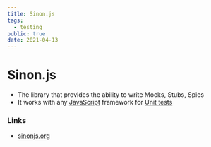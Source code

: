 ```yaml
---
title: Sinon.js
tags:
  - testing
public: true
date: 2021-04-13
---
```


# Sinon.js

* The library that provides the ability to write Mocks, Stubs, Spies
* It works with any [JavaScript](JavaScript.md) framework for [Unit tests](Unit%20tests.md)

### Links

* [sinonjs.org](https://sinonjs.org)
